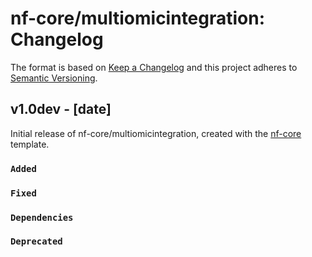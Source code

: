 # nf-core/multiomicintegration: Changelog

The format is based on [Keep a Changelog](https://keepachangelog.com/en/1.0.0/)
and this project adheres to [Semantic Versioning](https://semver.org/spec/v2.0.0.html).

## v1.0dev - [date]

Initial release of nf-core/multiomicintegration, created with the [nf-core](https://nf-co.re/) template.

### `Added`

### `Fixed`

### `Dependencies`

### `Deprecated`
